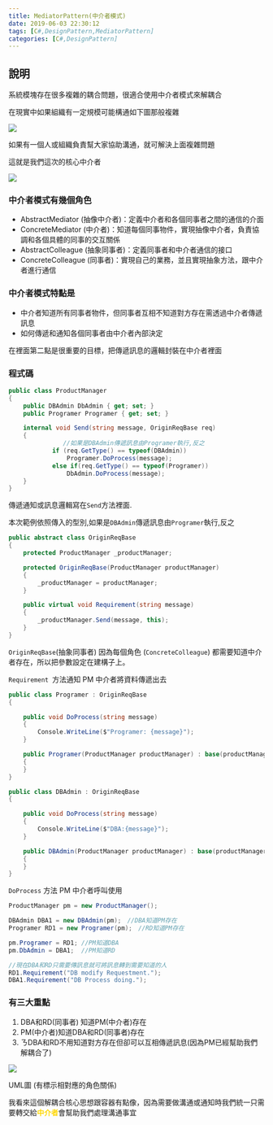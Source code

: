 ```yaml
---
title: MediatorPattern(中介者模式)
date: 2019-06-03 22:30:12
tags: [C#,DesignPattern,MediatorPattern]
categories: [C#,DesignPattern]
---
```


## 說明

系統模塊存在很多複雜的耦合問題，很適合使用中介者模式來解耦合


在現實中如果組織有一定規模可能構通如下圖那般複雜

![](https://dotblogsfile.blob.core.windows.net/user/九桃/f718d961-2f8b-46ac-a2f7-b95af802f23a/1549790323_53498.png)

如果有一個人或組織負責幫大家協助溝通，就可解決上面複雜問題

這就是我們這次的核心中介者

![](https://dotblogsfile.blob.core.windows.net/user/九桃/f718d961-2f8b-46ac-a2f7-b95af802f23a/1549790493_52417.png)

### 中介者模式有幾個角色

*   AbstractMediator (抽像中介者)：定義中介者和各個同事者之間的通信的介面
*   ConcreteMediator (中介者)：知道每個同事物件，實現抽像中介者，負責協調和各個具體的同事的交互關係
*   AbstractColleague (抽象同事者)：定義同事者和中介者通信的接口
*   ConcreteColleague (同事者)：實現自己的業務，並且實現抽象方法，跟中介者進行通信

### 中介者模式特點是

*   中介者知道所有同事者物件，但同事者互相不知道對方存在需透過中介者傳遞訊息
*   如何傳遞和通知各個同事者由中介者內部決定

在裡面第二點是很重要的目標，把傳遞訊息的邏輯封裝在中介者裡面

### 程式碼

```csharp
public class ProductManager
{
    public DBAdmin DbAdmin { get; set; }
    public Programer Programer { get; set; }

    internal void Send(string message, OriginReqBase req)
    {
    　　　　　　 //如果是DBAdmin傳遞訊息由Programer執行,反之
            if (req.GetType() == typeof(DBAdmin))
                Programer.DoProcess(message);
            else if(req.GetType() == typeof(Programer))
                DbAdmin.DoProcess(message);
    }
}
```

傳遞通知或訊息邏輯寫在`Send`方法裡面.

本次範例依照傳入的型別,如果是`DBAdmin`傳遞訊息由`Programer`執行,反之

```csharp
public abstract class OriginReqBase
{
    protected ProductManager _productManager;

    protected OriginReqBase(ProductManager productManager)
    {
        _productManager = productManager;
    }

    public virtual void Requirement(string message)
    {
        _productManager.Send(message, this);
    }
}
```

`OriginReqBase`(抽象同事者) 因為每個角色 (`ConcreteColleague`) 都需要知道中介者存在，所以把參數設定在建構子上。

`Requirement `方法通知 PM 中介者將資料傳遞出去

```csharp
public class Programer : OriginReqBase
{

    public void DoProcess(string message)
    {
        Console.WriteLine($"Programer: {message}");
    }

    public Programer(ProductManager productManager) : base(productManager)
    {
    }
}

public class DBAdmin : OriginReqBase
{

    public void DoProcess(string message)
    {
        Console.WriteLine($"DBA:{message}");
    }

    public DBAdmin(ProductManager productManager) : base(productManager)
    {
    }
}
```

`DoProcess` 方法 PM 中介者呼叫使用

```csharp
ProductManager pm = new ProductManager();

DBAdmin DBA1 = new DBAdmin(pm);　//DBA知道PM存在
Programer RD1 = new Programer(pm);　//RD知道PM存在

pm.Programer = RD1; //PM知道DBA
pm.DbAdmin = DBA1;  //PM知道RD

//現在DBA和RD只需要傳訊息就可將訊息轉到需要知道的人
RD1.Requirement("DB modify Requestment.");
DBA1.Requirement("DB Process doing.");
```

### 有三大重點

1. DBA和RD(同事者) 知道PM(中介者)存在
2. PM(中介者)知道DBA和RD(同事者)存在
3. ㄋDBA和RD不用知道對方存在但卻可以互相傳遞訊息(因為PM已經幫助我們解耦合了)

![](https://dotblogsfile.blob.core.windows.net/user/九桃/f718d961-2f8b-46ac-a2f7-b95af802f23a/1549792143_37531.png)

UML圖 (有標示相對應的角色關係)

我看來這個解耦合核心思想跟容器有點像，因為需要做溝通或通知時我們統一只需要轉交給<span style="color:#FFD700;">**中介者**</span>會幫助我們處理溝通事宜
